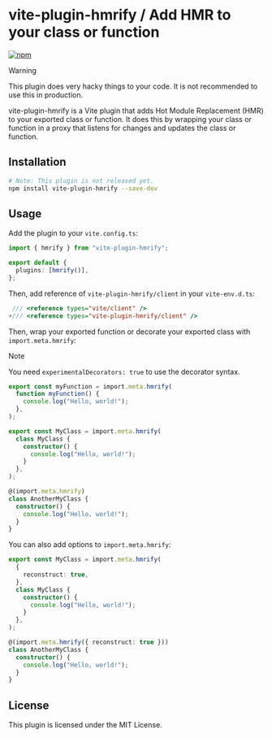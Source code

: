 # vite-plugin-hmrify / Add HMR to your class or function

[![npm](https://img.shields.io/npm/v/vite-plugin-hmrify)](https://www.npmjs.com/package/vite-plugin-hmrify)

> [!WARNING]
> This plugin does very hacky things to your code. It is not recommended to use this in production.

vite-plugin-hmrify is a Vite plugin that adds Hot Module Replacement (HMR) to your exported class or function.
It does this by wrapping your class or function in a proxy that listens for changes and updates the class or function.

## Installation

```bash
# Note: This plugin is not released yet.
npm install vite-plugin-hmrify --save-dev
```

## Usage

Add the plugin to your `vite.config.ts`:

```typescript
import { hmrify } from "vite-plugin-hmrify";

export default {
  plugins: [hmrify()],
};
```

Then, add reference of `vite-plugin-hmrify/client` in your `vite-env.d.ts`:

```typescript
 /// <reference types="vite/client" />
+/// <reference types="vite-plugin-hmrify/client" />
```

Then, wrap your exported function or decorate your exported class with `import.meta.hmrify`:

> [!NOTE]
> You need `experimentalDecorators: true` to use the decorator syntax.

```typescript
export const myFunction = import.meta.hmrify(
  function myFunction() {
    console.log("Hello, world!");
  },
);

export const MyClass = import.meta.hmrify(
  class MyClass {
    constructor() {
      console.log("Hello, world!");
    }
  },
);

@(import.meta.hmrify)
class AnotherMyClass {
  constructor() {
    console.log("Hello, world!");
  }
}
```

You can also add options to `import.meta.hmrify`:

```typescript
export const MyClass = import.meta.hmrify(
  {
    reconstruct: true,
  },
  class MyClass {
    constructor() {
      console.log("Hello, world!");
    }
  },
);

@(import.meta.hmrify({ reconstruct: true }))
class AnotherMyClass {
  constructor() {
    console.log("Hello, world!");
  }
}
```

## License

This plugin is licensed under the MIT License.

